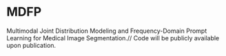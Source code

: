 # MDFP
Multimodal Joint Distribution Modeling and Frequency-Domain Prompt Learning for Medical Image Segmentation.//
Code will be publicly available upon publication.
